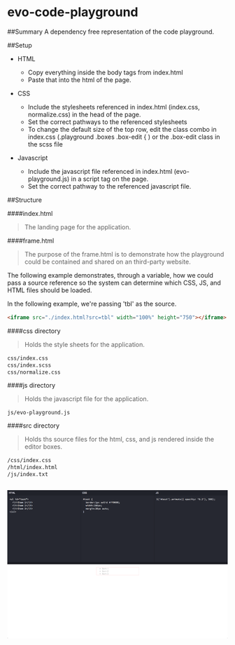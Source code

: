 # evo-code-playground

##Summary
A dependency free representation of the code playground.

##Setup

* HTML
    * Copy everything inside the body tags from index.html
    * Paste that into the html of the page.

* CSS
    * Include the stylesheets referenced in index.html (index.css, normalize.css) in the head of the page.
    * Set the correct pathways to the referenced stylesheets
    * To change the default size of the top row, edit the class combo in index.css (.playground .boxes .box-edit { ) or the .box-edit class in the scss file

* Javascript
    * Include the javascript file referenced in index.html (evo-playground.js) in a script tag on the page.
    * Set the correct pathway to the referenced javascript file.


##Structure

####index.html
>The landing page for the application.

####frame.html
>The purpose of the frame.html is to demonstrate how the playground could be contained and shared on an third-party website.

The following example demonstrates, through a variable, how we could pass a source reference so the system can determine which CSS, JS, and HTML files should be loaded.

In the following example, we're passing 'tbl' as the source.

```html
<iframe src="./index.html?src=tbl" width="100%" height="750"></iframe>
```

####css directory
>Holds the style sheets for the application.
````shell
css/index.css
css/index.scss
css/normalize.css
````

####js directory
>Holds the javascript file for the application.
````shell
js/evo-playground.js
````
####src directory
>Holds ths source files for the html, css, and js rendered inside the editor boxes.
````shell
/css/index.css
/html/index.html
/js/index.txt
````

##
![Code Playground](./img/evo-cp-screenshot.png "Code Playground")
